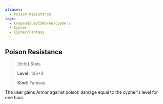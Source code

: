 ```yaml
---
aliases:
  - Poison Resistance
tags:
  - Compendium/CSRD/en/Cyphers
  - Cypher
  - Cypher/Fantasy
---
```

    
      
## Poison Resistance      
>[!info] Stats      
> **Level:** 1d6+3      
> **Kind:** Fantasy    
      
The user gains Armor against poison damage equal to the cypher's level for one hour.